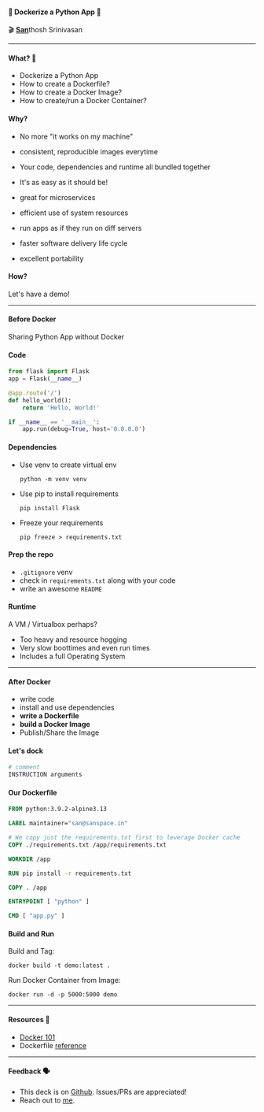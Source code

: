 #### 🐳 Dockerize a Python App 🐍

🎬 [**San**](https://sanspace.in)thosh Srinivasan

---

#### What? 🚢

  - Dockerize a Python App
  - How to create a Dockerfile?
  - How to create a Docker Image?
  - How to create/run a Docker Container?



#### Why?

  - No more "it works on my machine"
  - consistent, reproducible images everytime
  - Your code, dependencies and runtime all bundled together
  - It's as easy as it should be!
  - great for microservices



  - efficient use of system resources
  - run apps as if they run on diff servers
  - faster software delivery life cycle
  - excellent portability



#### How?

  Let's have a demo!

---

#### Before Docker

Sharing Python App without Docker



#### Code

```python
from flask import Flask
app = Flask(__name__)

@app.route('/')
def hello_world():
    return 'Hello, World!'

if __name__ == '__main__':
    app.run(debug=True, host='0.0.0.0')
```



#### Dependencies

  - Use venv to create virtual env
    
    `python -m venv venv`
  - Use pip to install requirements
    
    `pip install Flask`
  - Freeze your requirements
    
    `pip freeze > requirements.txt`



#### Prep the repo

  - `.gitignore` venv
  - check in `requirements.txt` along with your code
  - write an awesome `README`



#### Runtime

  A VM / Virtualbox perhaps?

  - Too heavy and resource hogging
  - Very slow boottimes and even run times
  - Includes a full Operating System

---

#### After Docker

  - write code
  - install and use dependencies
  - __write a Dockerfile__
  - __build a Docker Image__
  - Publish/Share the Image



#### Let's dock

```dockerfile
# comment
INSTRUCTION arguments
```



#### Our Dockerfile

```dockerfile
FROM python:3.9.2-alpine3.13

LABEL maintainer="san@sanspace.in"

# We copy just the requirements.txt first to leverage Docker cache
COPY ./requirements.txt /app/requirements.txt

WORKDIR /app

RUN pip install -r requirements.txt

COPY . /app

ENTRYPOINT [ "python" ]

CMD [ "app.py" ]
```



#### Build and Run

Build and Tag:

`docker build -t demo:latest .`

Run Docker Container from Image:

`docker run -d -p 5000:5000 demo`

---

#### Resources 🔖

  - [Docker 101](https://www.docker.com/101-tutorial)
  - Dockerfile [reference](https://docs.docker.com/engine/reference/builder/)

---

#### Feedback 🗣️

  - This deck is on [Github](https://github.com/sanspace/docker-python). Issues/PRs are appreciated!
  - Reach out to [me](https://sanspace.in).
